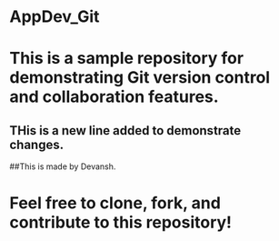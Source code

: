# AppDev_Git

# This is a sample repository for demonstrating Git version control and collaboration features.
## THis is a new line added to demonstrate changes.

##This is made by Devansh.
# Feel free to clone, fork, and contribute to this repository!
